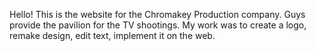Hello!
This is the website for the Chromakey Production company.
Guys provide the pavilion for the TV shootings.
My work was to create a logo, remake design, edit text, implement it on the web.
